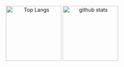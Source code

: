 <p align="center"> 
  <img alt="Top Langs" height="150px" src="https://github-readme-stats.vercel.app/api/top-langs/?username=s-sawa&layout=compact&show_icons=true&theme=merko" />
  <img alt="github stats" height="150px" src="https://github-readme-stats.vercel.app/api?username=s-sawa&theme=merko&show_icons=ture" />
</p>
